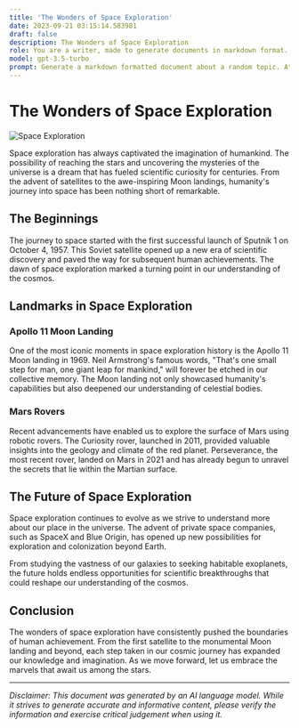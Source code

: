 ```yaml
---
title: 'The Wonders of Space Exploration'
date: 2023-09-21 03:15:14.583981
draft: false
description: The Wonders of Space Exploration
role: You are a writer, made to generate documents in markdown format. It is very important that all of the documents you generate are in valid markdown format.
model: gpt-3.5-turbo
prompt: Generate a markdown formatted document about a random topic. At the bottom, include a disclaimer explaining that the document was generated by you. The first line of the document should be the title. Make sure that the entire document is in proper markdown format, using a mix of various tags to make the document visually appealing.
---
```


# The Wonders of Space Exploration

![Space Exploration](https://images.unsplash.com/photo-1506817705830-343ccffe4d4b)

Space exploration has always captivated the imagination of humankind. The possibility of reaching the stars and uncovering the mysteries of the universe is a dream that has fueled scientific curiosity for centuries. From the advent of satellites to the awe-inspiring Moon landings, humanity's journey into space has been nothing short of remarkable.

## The Beginnings

The journey to space started with the first successful launch of Sputnik 1 on October 4, 1957. This Soviet satellite opened up a new era of scientific discovery and paved the way for subsequent human achievements. The dawn of space exploration marked a turning point in our understanding of the cosmos.

## Landmarks in Space Exploration

### Apollo 11 Moon Landing

One of the most iconic moments in space exploration history is the Apollo 11 Moon landing in 1969. Neil Armstrong's famous words, "That's one small step for man, one giant leap for mankind," will forever be etched in our collective memory. The Moon landing not only showcased humanity's capabilities but also deepened our understanding of celestial bodies.

### Mars Rovers

Recent advancements have enabled us to explore the surface of Mars using robotic rovers. The Curiosity rover, launched in 2011, provided valuable insights into the geology and climate of the red planet. Perseverance, the most recent rover, landed on Mars in 2021 and has already begun to unravel the secrets that lie within the Martian surface.

## The Future of Space Exploration

Space exploration continues to evolve as we strive to understand more about our place in the universe. The advent of private space companies, such as SpaceX and Blue Origin, has opened up new possibilities for exploration and colonization beyond Earth.

From studying the vastness of our galaxies to seeking habitable exoplanets, the future holds endless opportunities for scientific breakthroughs that could reshape our understanding of the cosmos.

## Conclusion

The wonders of space exploration have consistently pushed the boundaries of human achievement. From the first satellite to the monumental Moon landing and beyond, each step taken in our cosmic journey has expanded our knowledge and imagination. As we move forward, let us embrace the marvels that await us among the stars.

---

*Disclaimer: This document was generated by an AI language model. While it strives to generate accurate and informative content, please verify the information and exercise critical judgement when using it.*